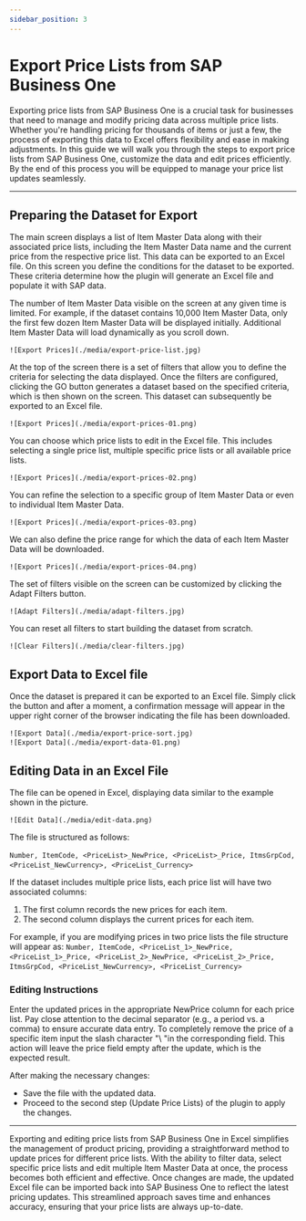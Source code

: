 ```yaml
---
sidebar_position: 3
---
```


# Export Price Lists from SAP Business One

Exporting price lists from SAP Business One is a crucial task for businesses that need to manage and modify pricing data across multiple price lists. Whether you're handling pricing for thousands of items or just a few, the process of exporting this data to Excel offers flexibility and ease in making adjustments. In this guide we will walk you through the steps to export price lists from SAP Business One, customize the data and edit prices efficiently. By the end of this process you will be equipped to manage your price list updates seamlessly.

---

## Preparing the Dataset for Export

The main screen displays a list of Item Master Data along with their associated price lists, including the Item Master Data name and the current price from the respective price list. This data can be exported to an Excel file. On this screen you define the conditions for the dataset to be exported. These criteria determine how the plugin will generate an Excel file and populate it with SAP data.

The number of Item Master Data visible on the screen at any given time is limited. For example, if the dataset contains 10,000 Item Master Data, only the first few dozen Item Master Data will be displayed initially. Additional Item Master Data will load dynamically as you scroll down.

    ![Export Prices](./media/export-price-list.jpg)

At the top of the screen there is a set of filters that allow you to define the criteria for selecting the data displayed. Once the filters are configured, clicking the GO button generates a dataset based on the specified criteria, which is then shown on the screen. This dataset can subsequently be exported to an Excel file.

    ![Export Prices](./media/export-prices-01.png)

You can choose which price lists to edit in the Excel file. This includes selecting a single price list, multiple specific price lists or all available price lists.

    ![Export Prices](./media/export-prices-02.png)

You can refine the selection to a specific group of Item Master Data or even to individual Item Master Data.

    ![Export Prices](./media/export-prices-03.png)

We can also define the price range for which the data of each Item Master Data will be downloaded.

    ![Export Prices](./media/export-prices-04.png)

The set of filters visible on the screen can be customized by clicking the Adapt Filters button.

    ![Adapt Filters](./media/adapt-filters.jpg)

You can reset all filters to start building the dataset from scratch.

    ![Clear Filters](./media/clear-filters.jpg)

## Export Data to Excel file

Once the dataset is prepared it can be exported to an Excel file. Simply click the button and after a moment, a confirmation message will appear in the upper right corner of the browser indicating the file has been downloaded.

    ![Export Data](./media/export-price-sort.jpg)
    ![Export Data](./media/export-data-01.png)

## Editing Data in an Excel File

The file can be opened in Excel, displaying data similar to the example shown in the picture.

    ![Edit Data](./media/edit-data.png)

The file is structured as follows:

`Number, ItemCode, <PriceList>_NewPrice, <PriceList>_Price, ItmsGrpCod, <PriceList_NewCurrency>, <PriceList_Currency>`

If the dataset includes multiple price lists, each price list will have two associated columns:

1. The first column records the new prices for each item.
2. The second column displays the current prices for each item.

For example, if you are modifying prices in two price lists the file structure will appear as:
`Number, ItemCode, <PriceList_1>_NewPrice, <PriceList_1>_Price, <PriceList_2>_NewPrice, <PriceList_2>_Price, ItmsGrpCod, <PriceList_NewCurrency>, <PriceList_Currency>`

### Editing Instructions

Enter the updated prices in the appropriate NewPrice column for each price list. Pay close attention to the decimal separator (e.g., a period vs. a comma) to ensure accurate data entry. To completely remove the price of a specific item input the slash character "\ "in the corresponding field. This action will leave the price field empty after the update, which is the expected result.

After making the necessary changes:

- Save the file with the updated data.
- Proceed to the second step (Update Price Lists) of the plugin to apply the changes.

---

Exporting and editing price lists from SAP Business One in Excel simplifies the management of product pricing, providing a straightforward method to update prices for different price lists. With the ability to filter data, select specific price lists and edit multiple Item Master Data at once, the process becomes both efficient and effective. Once changes are made, the updated Excel file can be imported back into SAP Business One to reflect the latest pricing updates. This streamlined approach saves time and enhances accuracy, ensuring that your price lists are always up-to-date.
